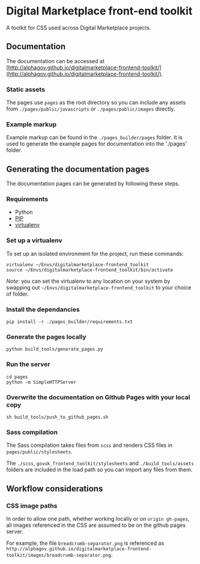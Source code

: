 # Digital Marketplace front-end toolkit

A toolkit for CSS used across Digital Marketplace projects.

## Documentation

The documentation can be accessed at [http://alphagov.github.io/digitalmarketplace-frontend-toolkit/](http://alphagov.github.io/digitalmarketplace-frontend-toolkit/).

### Static assets

The pages use `pages` as the root directory so you can include any assets from `./pages/public/javascripts` or `./pages/public/images` directly.

### Example markup

Example markup can be found in the `./pages_builder/pages` folder. It is used to generate the example pages for documentation into the './pages' folder.

## Generating the documentation pages

The documentation pages can be generated by following these steps.

### Requirements

- Python
- [PIP](https://pip.pypa.io/en/latest/)
- [virtualenv](https://virtualenv.pypa.io/en/latest/)

### Set up a virtualenv

To set up an isolated environment for the project, run these commands:

```
virtualenv ~/Envs/digitalmarketplace-frontend_toolkit
source ~/Envs/digitalmarketplace-frontend_toolkit/bin/activate
```

*Note*: you can set the virtualenv to any location on your system by swapping out `~/Envs/digitalmarketplace-frontend_toolkit` to your choice of folder.

### Install the dependancies

```
pip install -r ./pages_builder/requirements.txt
```

### Generate the pages locally

```
python build_tools/generate_pages.py
```

### Run the server

```
cd pages
python -m SimpleHTTPServer
```

### Overwrite the documentation on Github Pages with your local copy

```
sh build_tools/push_to_github_pages.sh
```


### Sass compilation

The Sass compilation takes files from `scss` and renders CSS files in `pages/public/stylesheets`.

The `./scss`, `govuk_frontend_toolkit/stylesheets` and `./build_tools/assets` folders are included in the load path so you can import any files from them.


## Workflow considerations

### CSS image paths

In order to allow one path, whether working locally or on `origin gh-pages`,
all images referenced in the CSS are assumed to be on the github pages server.

For example, the file `breadcrumb-separator.png` is referenced as
`http://alphagov.github.io/digitalmarketplace-frontend-toolkit/images/breadcrumb-separator.png`.
